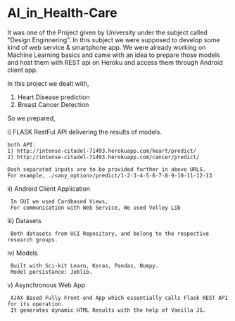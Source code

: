 # AI_in_Health-Care

It was one of the Project given by University under the subject called "Design Enginnering".
In this subject we were supposed to develop some kind of web service & smartphone app. We were already working on Machine Learning basics and came with an idea to prepare those models and host them with REST api on Heroku and access them through Android client app.

In this project we dealt with,

  1) Heart Disease prediction
  2) Breast Cancer Detection
  
So we prepared,

i) FLASK RestFul API delivering the results of models.
  
    both API:
    1) http://intense-citadel-71493.herokuapp.com/heart/predict/
    2) http://intense-citadel-71493.herokuapp.com/cancer/predict/
    
    Dash separated inputs are to be provided further in above URLS.
    For example, ./<any_option>/predict/1-2-3-4-5-6-7-8-9-10-11-12-13
    
    
ii) Android Client Application
    
     In GUI we used Cardbased Views,
     For communication with Web Service, We used Volley Lib
     
iii) Datasets
    
     Both datasets from UCI Repository, and belong to the respective research groups.
     
iv) Models
    
     Built with Sci-kit Learn, Keras, Pandas, Numpy.
     Model persistance: Joblib.

v) Asynchronous Web App
     
     AJAX Based Fully Front-end App which essentially calls Flask REST API for its operation.
     It generates dynamic HTML Results with the help of Vanilla JS.
